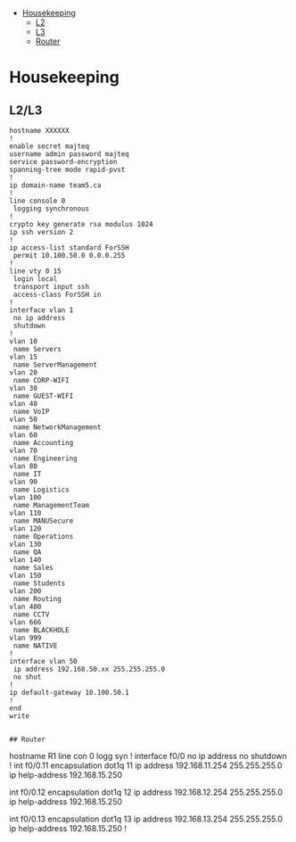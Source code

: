 - [Housekeeping](#housekeeping)
  - [L2](#l2)
  - [L3](#l3)
  - [Router](#router)

# Housekeeping

## L2/L3

```
hostname XXXXXX
!
enable secret majteq
username admin password majteq
service password-encryption
spanning-tree mode rapid-pvst
!
ip domain-name team5.ca
!
line console 0
 logging synchronous
!
crypto key generate rsa modulus 1024
ip ssh version 2
!
ip access-list standard ForSSH
 permit 10.100.50.0 0.0.0.255
!
line vty 0 15
 login local
 transport input ssh
 access-class ForSSH in
!
interface vlan 1
 no ip address
 shutdown
!
vlan 10
 name Servers
vlan 15
 name ServerManagement
vlan 20
 name CORP-WIFI
vlan 30
 name GUEST-WIFI
vlan 40
 name VoIP
vlan 50
 name NetworkManagement
vlan 60
 name Accounting
vlan 70
 name Engineering
vlan 80
 name IT
vlan 90
 name Logistics
vlan 100
 name ManagementTeam
vlan 110
 name MANUSecure
vlan 120
 name Operations
vlan 130
 name QA
vlan 140
 name Sales
vlan 150
 name Students
vlan 200
 name Routing
vlan 400
 name CCTV
vlan 666
 name BLACKHOLE
vlan 999
 name NATIVE
!
interface vlan 50
 ip address 192.168.50.xx 255.255.255.0
 no shut
!
ip default-gateway 10.100.50.1
!
end
write
```

```

## Router

```
hostname R1
line con 0
 logg syn
!
interface f0/0
 no ip address
 no shutdown
!
int f0/0.11
 encapsulation dot1q 11
 ip address 192.168.11.254 255.255.255.0
 ip help-address 192.168.15.250

int f0/0.12
 encapsulation dot1q 12
 ip address 192.168.12.254 255.255.255.0
 ip help-address 192.168.15.250

int f0/0.13
 encapsulation dot1q 13
 ip address 192.168.13.254 255.255.255.0
 ip help-address 192.168.15.250
!
